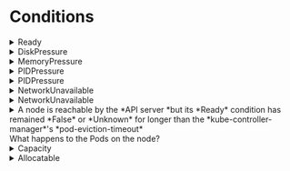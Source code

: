 # Conditions 

<details>
<summary>
Ready
</summary>
*True*<div>if the node is healthy and ready to accept pods</div><div>*
*</div><div>*False*</div><div>if the node us unhealthy and is not accepting pods</div><div>*
*</div><div>*Unknown*</div><div>If the node controller has not heard from the node in the last 40 seconds</div>
</details>

<details>
<summary>
DiskPressure
</summary>
*True*<div>if the node's disk capacity is low</div>
</details>

<details>
<summary>
MemoryPressure
</summary>
*True*<div>if the node's memory is low</div>
</details>

<details>
<summary>
PIDPressure
</summary>
*True*&nbsp;if there are too many processes on the node
</details>

<details>
<summary>
PIDPressure
</summary>
*True*&nbsp;if there are too many processes on the node
</details>

<details>
<summary>
NetworkUnavailable
</summary>
*True*&nbsp;if the network for the node is not correctly configured
</details>

<details>
<summary>
NetworkUnavailable
</summary>
*True*&nbsp;if the network for the node is not correctly configured
</details>

<details>
<summary>
A node is reachable by the *API server *but its&nbsp;*Ready* condition has remained&nbsp;*False* or *Unknown* for longer than the *kube-controller-manager*'s&nbsp;*pod-eviction-timeout*<div>
</div><div>What happens to the Pods on the node?</div>
</summary>
All Pods on the node are scheduled for deletion by the node controller
</details>

<details>
<summary>
Capacity
</summary>
<div>Capacity fields describe the total amount of resources that a Node has</div>
</details>

<details>
<summary>
Allocatable
</summary>
Describes the amount of the Node's resources that are available to be consumed by Pods
</details>

